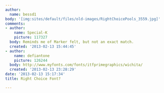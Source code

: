 ```yaml
---
author:
  name: bessd1
body: '[img:sites/default/files/old-images/RightChoicePools_3559.jpg]'
comments:
- author:
    name: Special-K
    picture: 117327
  body: Reminds me of Marker felt, but not an exact match.
  created: '2013-02-13 15:44:45'
- author:
    name: defiantone
    picture: 126244
  body: http://www.myfonts.com/fonts/itfprimegraphics/wichita/
  created: '2013-02-13 23:28:29'
date: '2013-02-13 15:17:34'
title: Right Choice Font?

---
```

